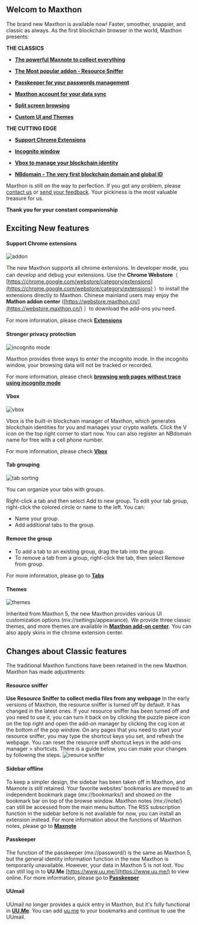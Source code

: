 ## Welcom to Maxthon

The brand new Maxthon is available now! Faster, smoother, snappier, and classic as always. As the first blockchain browser in the world, Maxthon presents:

**THE CLASSICS**

- [**The powerful Maxnote to collect everything**](08-mxnote)

- [**The Most popular addon - Resource Sniffer**](#Resource-sniffer)

- [**Passkeeper for your passwords management**](10-password)

- [**Maxthon account for your data sync**](02-cloudsync)

- [**Split screen browsing**](05-browse?id=webpage-zoom-full-screen-split-screen)

- [**Custom UI and Themes**](00-introduction?id=-customized-interface)

**THE CUTTING EDGE**

- [**Support Chrome Extensions**](12-extensions)

- [**Incognito window**](05-browse?id=incognito-mode)

- [**Vbox to manage your blockchain identity**](11-vbox)

- [**NBdomain - The very first blockchain domain and global ID**](11-vbox?id=apply-for-the-free-nbdomain)

Maxthon is still on the way to perfection. If you got any problem, please [contact us](https://www.maxthon.com/contact/) or [send your feedback](https://www.facebook.com/maxthon). Your pickiness is the most valuable treasure for us.

**Thank you for your constant companionship**

## Exciting New features

#### Support Chrome extensions

![addon](images/addons.gif "= 85%, 85%")

The new Maxthon supports all chrome extensions. In developer mode, you can develop and debug your extensions. Use the **Chrome Webstore**（ [https://chrome.google.com/webstore/category/extensions](https://chrome.google.com/webstore/category/extensions) ）to install the extensions directly to Maxthon. Chinese mainland users may enjoy the **Mathon addon center** ([https://webstore.maxthon.cn/](https://webstore.maxthon.cn/) ）to download the add-ons you need.

For more information, please check [**Extensions**](12-extensions)

#### Stronger privacy protection

![incognito mode](images/Incognito.gif "= 85%, 85%")

Maxthon provides three ways to enter the incognito mode. In the incognito window, your browsing data will not be tracked or recorded.

For more information, please check [**browsing web pages without trace using incognito mode**](05-browse?id=browsing_web_pages_without_trace_using_incognito_mode)

#### Vbox

![vbox](images/vboxen.gif "=85%,85%")

Vbox is the built-in blockchain manager of Maxthon, which generates blockchain identities for you and manages your crypto wallets. Click the V icon on the top right corner to start now.
You can also register an NBdomain name for free with a cell phone number.

For more information, please check [**Vbox**](11-vbox)

#### Tab grouping

![tab sorting](images/tabgroup.gif "= 85%, 85%")

You can organize your tabs with groups.

Right-click a tab and then select Add to new group.
To edit your tab group, right-click the colored circle or name to the left. You can:

- Name your group.
- Add additional tabs to the group.

#### Remove the group <!-- {docsify-ignore} -->

- To add a tab to an existing group, drag the tab into the group.
- To remove a tab from a group, right-click the tab, then select Remove from group.

For more information, please go to [**Tabs**](04-tab)

#### Themes

![themes](images/themes.gif "= 85%, 85%")

Inherited from Maxthon 5, the new Maxthon provides various UI customization options (mx://settings/appearance). We provide three classic themes, and more themes are available in [**Maxthon add-on center**](https://webstore.maxthon.cn/). You can also apply skins in the chrome extension center.

## Changes about Classic features

The traditional Maxthon functions have been retained in the new Maxthon. Maxthon has made adjustments:

#### Resource sniffer

**Use Resource Sniffer to collect media files from any webpage**
In the early versions of Maxthon, the resource sniffer is turned off by default. It has changed in the latest ones. If your resource sniffer has been turned off and you need to use it, you can turn it back on by clicking the puzzle piece icon on the top right and open the add-on manager by clicking the cog icon at the bottom of the pop window.
On any pages that you need to start your resource sniffer, you may type the shortcut keys you set, and refresh the webpage. You can reset the resource sniff shortcut keys in the add-ons manager > shortcuts.
There is a guide below, you can make your changes by following the steps.
![reource sniffer](images/sniffer.gif "= 85%, 85%")

#### Sidebar offline

To keep a simpler design, the sidebar has been taken off in Maxthon, and Maxnote is still retained. Your favorite websites' bookmarks are moved to an independent bookmark page (mx://bookmarks/) and showed on the bookmark bar on top of the browse window. Maxthon notes (mx://note/) can still be accessed from the main menu button. The RSS subscription function in the sidebar before is not available for now, you can install an extension instead.
For more information about the functions of Maxthon notes, please go to [**Maxnote**](08-mxnote)

#### Passkeeper

The function of the passkeeper (mx://password/) is the same as Maxthon 5, but the general identity information function in the new Maxthon is temporarily unavailable. However, your data in Maxthon 5 is not lost. You can still log in to **UU.Me** [https://www.uu.me/](https://www.uu.me/) to view online.
For more information, please go to [**Passkeeper**](10-passwords)

#### UUmail

UUmail no longer provides a quick entry in Maxthon, but it's fully functional in [**UU.Me**](https://www.uu.me/). You can add [uu.me](https://www.uu.me/) to your bookmarks and continue to use the UUmail.
